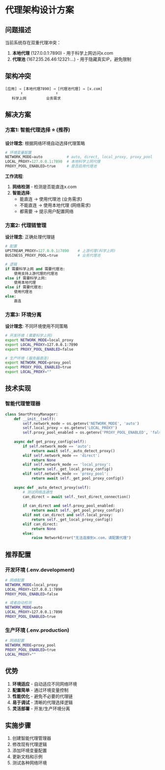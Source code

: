 # 代理架构设计方案

## 问题描述

当前系统存在双重代理冲突：
1. **本地代理** (127.0.0.1:7890) - 用于科学上网访问x.com
2. **代理池** (167.235.26.46:12321:...) - 用于隐藏真实IP，避免限制

## 架构冲突

```
[应用] → [本地代理7890] → [代理池代理] → [x.com]
       ↑               ↑
   科学上网         业务需求
```

## 解决方案

### 方案1: 智能代理选择 ⭐ (推荐)

**设计理念**: 根据网络环境自动选择代理策略

```python
# 环境变量配置
NETWORK_MODE=auto           # auto, direct, local_proxy, proxy_pool
LOCAL_PROXY=127.0.0.1:7890  # 本地科学上网代理
PROXY_POOL_ENABLED=true     # 是否启用代理池
```

**工作流程**:
1. **网络检测** - 检测是否能直连x.com
2. **智能选择**:
   - 能直连 → 使用代理池 (业务需求)
   - 不能直连 → 使用本地代理 (网络需求)
   - 都需要 → 提示用户配置网络

### 方案2: 代理链管理

**设计理念**: 正确处理代理链

```python
# 配置
UPSTREAM_PROXY=127.0.0.1:7890    # 上游代理(科学上网)
BUSINESS_PROXY_POOL=true         # 业务代理池

# 逻辑
if 需要科学上网 and 需要代理池:
    使用支持上游代理的代理池
else if 需要科学上网:
    使用本地代理
else if 需要代理池:
    使用代理池
else:
    直连
```

### 方案3: 环境分离 

**设计理念**: 不同环境使用不同策略

```bash
# 开发环境 (需要科学上网)
export NETWORK_MODE=local_proxy
export LOCAL_PROXY=127.0.0.1:7890
export PROXY_POOL_ENABLED=false

# 生产环境 (服务器直连)
export NETWORK_MODE=proxy_pool
export PROXY_POOL_ENABLED=true
export LOCAL_PROXY=""
```

## 技术实现

### 智能代理管理器

```python
class SmartProxyManager:
    def __init__(self):
        self.network_mode = os.getenv('NETWORK_MODE', 'auto')
        self.local_proxy = os.getenv('LOCAL_PROXY')
        self.proxy_pool_enabled = os.getenv('PROXY_POOL_ENABLED', 'false').lower() == 'true'
        
    async def get_proxy_config(self):
        if self.network_mode == 'auto':
            return await self._auto_detect_proxy()
        elif self.network_mode == 'direct':
            return None
        elif self.network_mode == 'local_proxy':
            return self._get_local_proxy_config()
        elif self.network_mode == 'proxy_pool':
            return await self._get_pool_proxy_config()
    
    async def _auto_detect_proxy(self):
        # 测试网络连通性
        can_direct = await self._test_direct_connection()
        
        if can_direct and self.proxy_pool_enabled:
            return await self._get_pool_proxy_config()
        elif not can_direct and self.local_proxy:
            return self._get_local_proxy_config()
        elif can_direct:
            return None
        else:
            raise NetworkError("无法连接到x.com，请配置代理")
```

## 推荐配置

### 开发环境 (.env.development)
```bash
# 网络配置
NETWORK_MODE=local_proxy
LOCAL_PROXY=127.0.0.1:7890
PROXY_POOL_ENABLED=false

# 或者自动检测
NETWORK_MODE=auto
LOCAL_PROXY=127.0.0.1:7890
PROXY_POOL_ENABLED=true
```

### 生产环境 (.env.production)
```bash
# 网络配置
NETWORK_MODE=proxy_pool
PROXY_POOL_ENABLED=true
LOCAL_PROXY=""
```

## 优势

1. **环境适应** - 自动适应不同网络环境
2. **配置简单** - 通过环境变量控制
3. **性能优化** - 避免不必要的代理链
4. **易于调试** - 清晰的代理选择逻辑
5. **灵活部署** - 开发/生产环境分离

## 实施步骤

1. 创建智能代理管理器
2. 修改现有代理逻辑
3. 添加环境变量配置
4. 更新文档和示例
5. 测试各种网络环境
